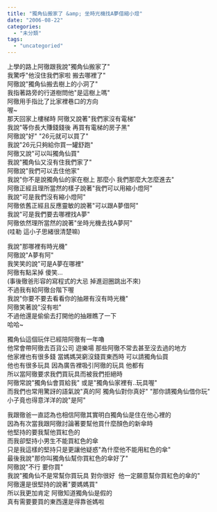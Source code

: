 ```yaml
---
title: "獨角仙搬家了 &amp; 坐時光機找A夢借縮小燈"
date: "2006-08-22"
categories: 
  - "未分類"
tags: 
  - "uncategoried"
---
```


上學的路上阿徹跟我說"獨角仙搬家了"  
我驚呼"他沒住我們家啦 搬去哪裡了"  
阿徹說"獨角仙搬去樹上的小洞了"  
我指著路旁的行道樹問他"是這樹上嗎"  
阿徹用手指比了比家裡巷口的方向  
喔~  
那天回家上樓梯時 阿徹又說著"我們家沒有電梯"  
我說"等你長大賺錢錢後 再買有電梯的房子黑"  
阿徹說"好" "26元就可以買了"  
我說"26元只夠給你買一罐舒跑"  
阿徹又說"可以叫獨角仙買"  
我說"獨角仙又沒有住我們家了"  
阿徹說"我們可以去住他家"  
我說"你不是說獨角仙的家在樹上 那麼小 我們那麼大怎麼進去"  
阿徹正經且理所當然的樣子說著"我們可以用縮小燈阿"  
我說"可是我們沒有縮小燈阿"  
阿徹依舊正經且反應靈敏的說著"可以跟A夢借阿"  
我說"可是我們要去哪裡找A夢"  
阿徹依然理所當然的說著"坐時光機去找A夢阿"  
(哇勒 這小子思緒很清楚嘛)

我說"那哪裡有時光機"  
阿徹說"A夢有阿"  
我笑笑的說"可是A夢在哪裡"  
阿徹有點呆掉 傻笑...  
(事後徹爸形容的寫程式的大忌 掉進迴圈跳出不來)  
不過我有給阿徹台階下喔  
我說"你要不要去看看你的抽屜有沒有時光機"  
阿徹笑著說"沒有啦"  
不過他還是偷偷去打開他的抽屜瞧了一下  
哈哈~

獨角仙這個玩伴已經陪阿徹有一年嚕  
他常會帶阿徹去百貨公司 遊樂場 那些阿徹不常去甚至沒去過的地方  
他家裡也有很多錢 當媽媽哭窮沒錢買東西時 可以請獨角仙買  
他也有很多玩具 因為廣告裡吸引阿徹的玩具 他都有  
所以當阿徹要求我們買玩具而被我們拒絕時  
阿徹常說"獨角仙會買給我" 或是"獨角仙家裡有..玩具喔"  
而我們也常用驚訝的語氣說"真的阿 獨角仙對你真好" "那你請獨角仙借你玩"  
小子竟也得意洋洋的說"是阿"

我跟徹爸一直認為也相信阿徹其實明白獨角仙是住在他心裡的  
因為有次當我跟阿徹討論著要幫他買什麼顏色的新傘時  
他堅持的要我幫他買紅色的  
而我卻堅持小男生不能買紅色的傘  
只是我這樣的堅持只是更讓他疑惑"為什麼他不能用紅色的傘"  
最後我說"那你叫獨角仙幫你買紅色的傘好了"  
阿徹說"不行 要你買"  
我說"獨角仙不是常幫你買玩具 對你很好  他一定願意幫你買紅色的傘的"  
阿徹還是很堅持的說著"要媽媽買"  
所以我更加肯定 阿徹知道獨角仙是假的  
真有需要要買的東西還是得靠爸媽啦
